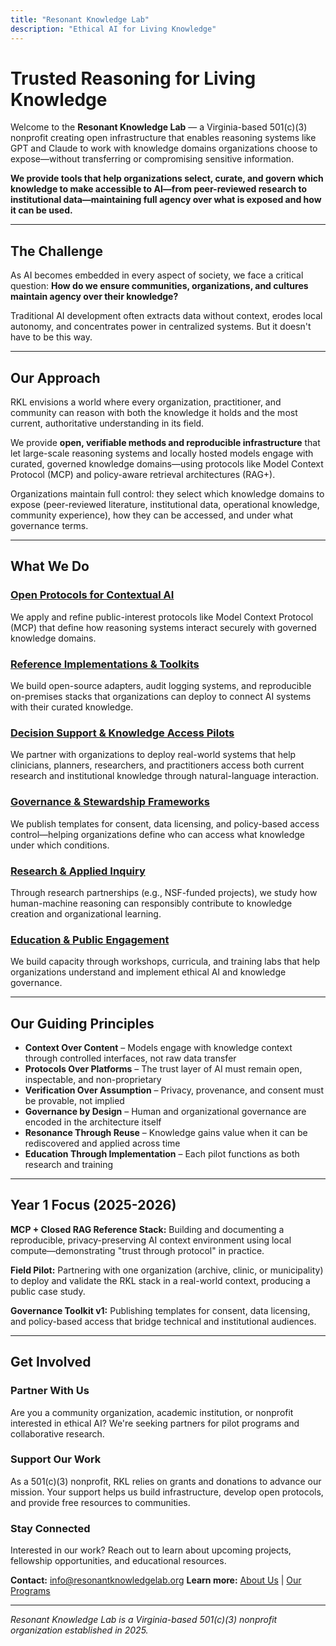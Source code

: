 ```yaml
---
title: "Resonant Knowledge Lab"
description: "Ethical AI for Living Knowledge"
---
```


# Trusted Reasoning for Living Knowledge

Welcome to the **Resonant Knowledge Lab** — a Virginia-based 501(c)(3) nonprofit creating open infrastructure that enables reasoning systems like GPT and Claude to work with knowledge domains organizations choose to expose—without transferring or compromising sensitive information.

**We provide tools that help organizations select, curate, and govern which knowledge to make accessible to AI—from peer-reviewed research to institutional data—maintaining full agency over what is exposed and how it can be used.**

---

## The Challenge

As AI becomes embedded in every aspect of society, we face a critical question: **How do we ensure communities, organizations, and cultures maintain agency over their knowledge?**

Traditional AI development often extracts data without context, erodes local autonomy, and concentrates power in centralized systems. But it doesn't have to be this way.

---

## Our Approach

RKL envisions a world where every organization, practitioner, and community can reason with both the knowledge it holds and the most current, authoritative understanding in its field.

We provide **open, verifiable methods and reproducible infrastructure** that let large-scale reasoning systems and locally hosted models engage with curated, governed knowledge domains—using protocols like Model Context Protocol (MCP) and policy-aware retrieval architectures (RAG+).

Organizations maintain full control: they select which knowledge domains to expose (peer-reviewed literature, institutional data, operational knowledge, community experience), how they can be accessed, and under what governance terms.

---

## What We Do

### [Open Protocols for Contextual AI](/programs#open-protocols)
We apply and refine public-interest protocols like Model Context Protocol (MCP) that define how reasoning systems interact securely with governed knowledge domains.

### [Reference Implementations & Toolkits](/programs#implementations)
We build open-source adapters, audit logging systems, and reproducible on-premises stacks that organizations can deploy to connect AI systems with their curated knowledge.

### [Decision Support & Knowledge Access Pilots](/programs#pilots)
We partner with organizations to deploy real-world systems that help clinicians, planners, researchers, and practitioners access both current research and institutional knowledge through natural-language interaction.

### [Governance & Stewardship Frameworks](/programs#governance)
We publish templates for consent, data licensing, and policy-based access control—helping organizations define who can access what knowledge under which conditions.

### [Research & Applied Inquiry](/programs#research)
Through research partnerships (e.g., NSF-funded projects), we study how human-machine reasoning can responsibly contribute to knowledge creation and organizational learning.

### [Education & Public Engagement](/programs#education)
We build capacity through workshops, curricula, and training labs that help organizations understand and implement ethical AI and knowledge governance.

---

## Our Guiding Principles

- **Context Over Content** – Models engage with knowledge context through controlled interfaces, not raw data transfer
- **Protocols Over Platforms** – The trust layer of AI must remain open, inspectable, and non-proprietary
- **Verification Over Assumption** – Privacy, provenance, and consent must be provable, not implied
- **Governance by Design** – Human and organizational governance are encoded in the architecture itself
- **Resonance Through Reuse** – Knowledge gains value when it can be rediscovered and applied across time
- **Education Through Implementation** – Each pilot functions as both research and training

---

## Year 1 Focus (2025-2026)

**MCP + Closed RAG Reference Stack:** Building and documenting a reproducible, privacy-preserving AI context environment using local compute—demonstrating "trust through protocol" in practice.

**Field Pilot:** Partnering with one organization (archive, clinic, or municipality) to deploy and validate the RKL stack in a real-world context, producing a public case study.

**Governance Toolkit v1:** Publishing templates for consent, data licensing, and policy-based access that bridge technical and institutional audiences.

---

## Get Involved

### Partner With Us
Are you a community organization, academic institution, or nonprofit interested in ethical AI? We're seeking partners for pilot programs and collaborative research.

### Support Our Work
As a 501(c)(3) nonprofit, RKL relies on grants and donations to advance our mission. Your support helps us build infrastructure, develop open protocols, and provide free resources to communities.

### Stay Connected
Interested in our work? Reach out to learn about upcoming projects, fellowship opportunities, and educational resources.

**Contact:** info@resonantknowledgelab.org
**Learn more:** [About Us](/about) | [Our Programs](/programs)

---

*Resonant Knowledge Lab is a Virginia-based 501(c)(3) nonprofit organization established in 2025.*
